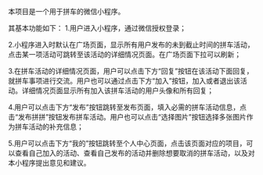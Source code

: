 本项目是一个用于拼车的微信小程序。

其基本功能如下：
1.用户进入小程序，通过微信授权登录；

2.小程序进入时默认在广场页面，显示所有用户发布的未到截止时间的拼车活动，点击某一项活动可跳转至该活动的详细情况页面。在广场页面下拉可以刷新；

3.在拼车活动的详细情况页面，用户可以点击下方“回复”按钮在该活动下面回复，就拼车事项进行交流。用户也可以通过点击下方“加入”按钮，加入或者退出该活动。详细情况页面显示所有加入该拼车活动的用户头像和所有回复；

4.用户可以点击下方“发布”按钮跳转至发布页面，填入必需的拼车活动信息，点击“发布拼拼”按钮发布拼车活动。用户也可以点击“选择图片”按钮选择多张图片作为拼车活动的补充信息；

5.用户可以点击下方“我的”按钮跳转至个人中心页面，点击该页面对应的项目，可以查看自己加入的活动、查看自己发布的活动并删除想要取消的拼车活动，以及对本小程序提出意见和建议。